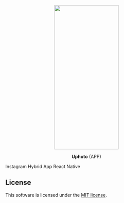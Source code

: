 <p align="center"><img width="200" height ="450" src="https://res.cloudinary.com/dvm6sgg1h/image/upload/v1576845497/jsqehywsp3ykewvol2dj.jpg"></p>

<p align="center"> <b>Uphoto</b> (APP)</p>
Instagram Hybrid App React Native

## License
This software is licensed under the [MIT license](https://opensource.org/licenses/MIT).


